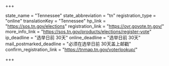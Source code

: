 +++

state_name = "Tennessee"
state_abbreviation = "tn"
registration_type = "online"
translationKey = "Tennessee"
hp_link = "https://sos.tn.gov/elections"
registration_link = "https://ovr.govote.tn.gov/"
more_info_link = "https://sos.tn.gov/products/elections/register-vote"
ip_deadline = "选举日前 30天"
online_deadline = "选举日前 30天"
mail_postmarked_deadline = "必须在选举日前 30天盖上邮戳"
confirm_registration_link = "https://tnmap.tn.gov/voterlookup/"

+++